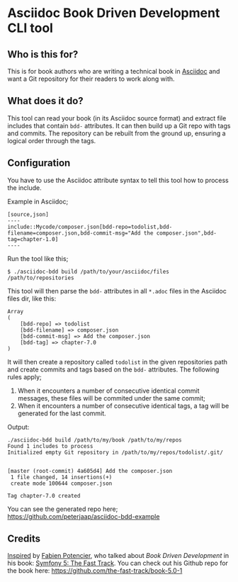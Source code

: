 # Asciidoc Book Driven Development CLI tool

## Who is this for?
This is for book authors who are writing a technical book in [Asciidoc](http://asciidoc.org/) and want a Git repository for their readers to work along with.

## What does it do?
This tool can read your book (in its Asciidoc source format) and extract file includes that contain `bdd-` attributes. It can then build up a Git repo with tags and commits. The repository can be rebuilt from the ground up, ensuring a logical order through the tags.

## Configuration
You have to use the Asciidoc attribute syntax to tell this tool how to process the include.

Example in Asciidoc;

```
[source,json]
----
include::Mycode/composer.json[bdd-repo=todolist,bdd-filename=composer.json,bdd-commit-msg="Add the composer.json",bdd-tag=chapter-1.0]
----
```

Run the tool like this;

```
$ ./asciidoc-bdd build /path/to/your/asciidoc/files /path/to/repositories
```

This tool will then parse the `bdd-` attributes in all `*.adoc` files in the Asciidoc files dir, like this:

```
Array                                             
(                                                                                                                    
    [bdd-repo] => todolist
    [bdd-filename] => composer.json
    [bdd-commit-msg] => Add the composer.json
    [bdd-tag] => chapter-7.0                                                            
)  
```

It will then create a repository called `todolist` in the given repositories path and create commits and tags based on the `bdd-` attributes. The following rules apply;

1. When it encounters a number of consecutive identical commit messages, these files will be commited under the same commit;
2. When it encounters a number of consecutive identical tags, a tag will be generated for the last commit.

Output:

```
./asciidoc-bdd build /path/to/my/book /path/to/my/repos                                                             
Found 1 includes to process                                                             
Initialized empty Git repository in /path/to/my/repos/todolist/.git/
                                                                                        
                                                                                        
[master (root-commit) 4a605d4] Add the composer.json                                                                                                                             
 1 file changed, 14 insertions(+)
 create mode 100644 composer.json    
                                            
Tag chapter-7.0 created                                           
```

You can see the generated repo here; https://github.com/peterjaap/asciidoc-bdd-example

## Credits
[Inspired](https://twitter.com/PeterJaap/status/1251486796258652160) by [Fabien Potencier](https://twitter.com/fabot), who talked about _Book Driven Development_ in his book: [Symfony 5: The Fast Track](https://symfony.com/book). You can check out his Github repo for the book here: https://github.com/the-fast-track/book-5.0-1
